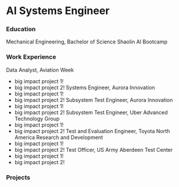 # AI Systems Engineer

### Education
Mechanical Engineering, Bachelor of Science
Shaolin AI Bootcamp

### Work Experience 
Data Analyst, Aviation Week
- big impact project 1!
- big impact project 2!
Systems Engineer, Aurora Innovation
- big impact project 1!
- big impact project 2!
Subsystem Test Engineer, Aurora Innovation
- big impact project 1!
- big impact project 2!
Subsystem Test Engineer, Uber Advanced Technology Group
- big impact project 1!
- big impact project 2!
Test and Evaluation Engineer, Toyota North America Research and Development
- big impact project 1!
- big impact project 2!
Test Officer, US Army Aberdeen Test Center
- big impact project 1!
- big impact project 2!

### Projects

